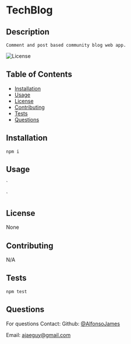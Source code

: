 
# TechBlog

## Description

    Comment and post based community blog web app.

![License](https://img.shields.io/badge/License-None-blue.svg)

## Table of Contents

- [Installation](#installation)
- [Usage](#usage)
- [License](#license)
- [Contributing](#contributing)
- [Tests](#tests)
- [Questions](#questions)
    

## Installation



`
npm i
`

## Usage



`

`

## License

None

## Contributing

N/A

## Tests



`
npm test
`

## Questions

For questions Contact:
Github: [@AlfonsoJames](https://github.com/AlfonsoJames)

Email: ajaeguy@gmail.com
